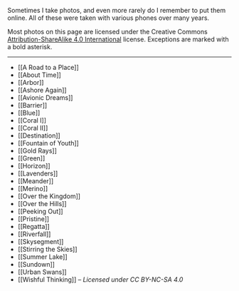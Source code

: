 
Sometimes I take photos, and even more rarely do I remember to put them online. All of these were taken with various phones over many years.

Most photos on this page are licensed under the Creative Commons [Attribution-ShareAlike 4.0 International](http://creativecommons.org/licenses/by-sa/4.0/) license. Exceptions are marked with a bold asterisk.

---

- [[A Road to a Place]]
- [[About Time]]
- [[Arbor]]
- [[Ashore Again]]
- [[Avionic Dreams]]
- [[Barrier]]
- [[Blue]]
- [[Coral I]]
- [[Coral II]]
- [[Destination]]
- [[Fountain of Youth]]
- [[Gold Rays]]
- [[Green]]
- [[Horizon]]
- [[Lavenders]]
- [[Meander]]
- [[Merino]]
- [[Over the Kingdom]]
- [[Over the Hills]]
- [[Peeking Out]]
- [[Pristine]]
- [[Regatta]]
- [[Riverfall]]
- [[Skysegment]]
- [[Stirring the Skies]]
- [[Summer Lake]]
- [[Sundown]]
- [[Urban Swans]]
- [[Wishful Thinking]] – *Licensed under CC BY-NC-SA 4.0*